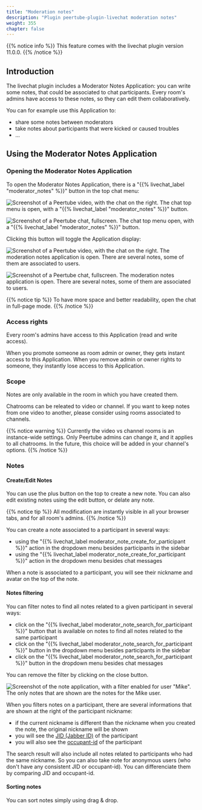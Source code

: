 ```yaml
---
title: "Moderation notes"
description: "Plugin peertube-plugin-livechat moderation notes"
weight: 355
chapter: false
---
```


{{% notice info %}}
This feature comes with the livechat plugin version 11.0.0.
{{% /notice %}}

## Introduction

The livechat plugin includes a Moderator Notes Application: you can write some notes, that could be associated to chat participants.
Every room's admins have access to these notes, so they can edit them collaboratively.

You can for example use this Application to:

* share some notes between moderators
* take notes about participants that were kicked or caused troubles
* ...

## Using the Moderator Notes Application

### Opening the Moderator Notes Application

To open the Moderator Notes Application, there is a "{{% livechat_label "moderator_notes" %}}" button in the top chat menu:

![Screenshot of a Peertube video, with the chat on the right. The chat top menu is open, with a "{{% livechat_label "moderator_notes" %}}" button.](/peertube-plugin-livechat/images/moderation_notes_open_app_video.png?classes=shadow,border&height=200px "Opening the Moderator Notes Application")

![Screenshot of a Peertube chat, fullscreen. The chat top menu open, with a "{{% livechat_label "moderator_notes" %}}" button.](/peertube-plugin-livechat/images/moderation_notes_open_app_fullpage.png?classes=shadow,border&height=200px "Opening the Moderator Notes Application")

Clicking this button will toggle the Application display:

![Screenshot of a Peertube video, with the chat on the right. The moderation notes application is open. There are several notes, some of them are associated to users.](/peertube-plugin-livechat/images/moderator_notes_app_video_1.png?classes=shadow,border&height=200px "Moderator Notes Application")

![Screenshot of a Peertube chat, fullscreen. The moderation notes application is open. There are several notes, some of them are associated to users.](/peertube-plugin-livechat/images/moderator_notes_app_fullpage_1.png?classes=shadow,border&height=200px "Moderator Notes Application")

{{% notice tip %}}
To have more space and better readability, open the chat in full-page mode.
{{% /notice %}}

### Access rights

Every room's admins have access to this Application (read and write access).

When you promote someone as room admin or owner, they gets instant access to this Application.
When you remove admin or owner rights to someone, they instantly lose access to this Application.

### Scope

Notes are only available in the room in which you have created them.

Chatrooms can be releated to video or channel.
If you want to keep notes from one video to another, please consider using rooms associated to channels.

{{% notice warning %}}
Currently the video vs channel rooms is an instance-wide settings.
Only Peertube admins can change it, and it applies to all chatrooms.
In the future, this choice will be added in your channel's options.
{{% /notice %}}

### Notes

#### Create/Edit Notes

You can use the plus button on the top to create a new note.
You can also edit existing notes using the edit button, or delate any note.

{{% notice tip %}}
All modification are instantly visible in all your browser tabs, and for all room's admins.
{{% /notice %}}

You can create a note associated to a participant in several ways:

* using the "{{% livechat_label moderator_note_create_for_participant %}}" action in the dropdown menu besides participants in the sidebar
* using the "{{% livechat_label moderator_note_create_for_participant %}}" action in the dropdown menu besides chat messages

When a note is associated to a participant, you will see their nickname and avatar on the top of the note.

#### Notes filtering

You can filter notes to find all notes related to a given participant in several ways:

* click on the "{{% livechat_label moderator_note_search_for_participant %}}" button that is available on notes to find all notes related to the same participant
* click on the "{{% livechat_label moderator_note_search_for_participant %}}" button in the dropdown menu besides participants in the sidebar
* click on the "{{% livechat_label moderator_note_search_for_participant %}}" button in the dropdown menu besides chat messages

You can remove the filter by clicking on the close button.

![Screenshot of the note application, with a filter enabled for user "Mike". The only notes that are shown are the notes for the Mike user.](/peertube-plugin-livechat/images/moderation_notes_filters.png?classes=shadow,border&height=200px "Moderator Notes Application - filtering")

When you filters notes on a participant, there are several informations that are shown at the right of the participant nickname:

* if the current nickname is different than the nickname when you created the note, the original nickname will be shown
* you will see the [JID (Jabber ID)](https://xmpp.org/extensions/xep-0029.html) of the participant
* you will also see the [occupant-id](https://xmpp.org/extensions/xep-0421.html) of the participant

The search result will also include all notes related to participants who had the same nickname.
So you can also take note for anonymous users (who don't have any consistent JID or occupant-id).
You can differenciate them by comparing JID and occupant-id.

#### Sorting notes

You can sort notes simply using drag & drop.
